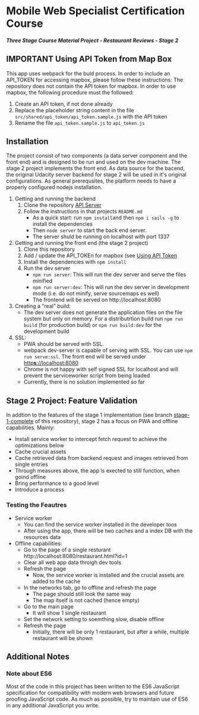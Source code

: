 # Mobile Web Specialist Certification Course

#### _Three Stage Course Material Project - Restaurant Reviews - Stage 2_

## <a name="API_TOKEN"></a>**IMPORTANT** Using API Token from Map Box
This app uses webpack for the buld process. In order to include an API_TOKEN for accessing mapbox, please follow these instructions:
The repository does not contain the API token for mapbox. In order to use mapbox, the following procedure must the followed:
1. Create an API token, if not done already
1. Replace the placeholder string content in the file `src/shared/api_token/api_token.sample.js` with the API token
1. Rename the file `api_token.sample.js` to `api_token.js`

## Installation

The project consist of two components (a data server component and the front end) and is designed to be run and used on the dev machine. The stage 2 project implements the front end. As data source for the bacend, the original Udacity server backend for stage 2 will be used in it's original configurations. As general prerequsites, the platform needs to have a properly configured nodejs installation.

1. Getting and running the backend 
   1. Clone the repository [API Server](https://github.com/udacity/mws-restaurant-stage-2)
   1. Follow the instructions in that projects `README.md`
      * As a quick start: run `npm install`and then `npm i sails -g` to install the dependencies
      * Then `node server` to start the back end server.
      * The server shuld be running on localhost with port 1337
1. Getting and running the front end (the stage 2 project)
   1. Clone this repository
   1. Add / update the API_TOKEn for mapbox (see [Using API Token](#API_TOKEN)
   1. Install the dependencies with `npm install`
   1. Run the dev server
      * `npm run server`: This will run the dev server and serve the files minified
      * `npm run server:dev`: This will run the dev server in development mode (i.e. do not minify, serve sourcemaps es well)
      * The frontend will be served on http://localhost:8080
1. Creating a "real" build:
   * The dev server does not generate the application files on the file system but only on memory. For a distributrtion build run `npm run build` (for production build) or `npm run build:dev` for the development build
1. SSL:
   * PWA should be served with SSL.
   * webpack dev-server is capable of serving with SSL. You can use `npm run serve:ssl`. The front end will be served under [http**s**://localhost:8080](https://localhost:8080)
   * Chrome is not happy with self signed SSL for localhost and will prevent the serviceworker script from being loaded
   * Currently, there is no solution implemented so far

## Stage 2 Project: Feature Validation
In addtion to the features of the stage 1 implementation (see branch [stage-1-complete](https://github.com/fade2g/mws-project/tree/stage-1-complete) of this repository), stage 2 has a focus on PWA and offline capabilities. Mainly:
* Install service worker to intercept fetch request to achieve the optimizations below
* Cache crucial assets
* Cache retrieved data from backend request and images retrieved from single entries
* Through measures above, the app is exected to still function, when goind offline
* Bring performance to a good level
* Introduce a process

### Testing the Feautres
* Service worker
   * You can find the service worker installed in the developer toos
   * After using the app, there will be two caches and a index DB with the resources data
* Offline capabilities:
  * Go to the page of a single resturant http://localhost:8080/restaurant.html?id=1
  * Clear all web app data throigh dev tools
  * Refresh the page
     * Now, the service worker is installed and the crucial assets are added to the cache
  * In the networks tab, go to offline and refresh the page
     * The page should still look the same way
     * The map itself is not cached (hence empty)
  * Go to the main page
     * It will show 1 single restaurant
  * Set the network setting to soemthing slow, disable offline
  * Refresh the page
     * Initially, there will be only 1 restaurant, but after a while, multiple restaurant will be shown

## Additional Notes

### Note about ES6
Most of the code in this project has been written to the ES6 JavaScript specification for compatibility with modern web browsers and future proofing JavaScript code. As much as possible, try to maintain use of ES6 in any additional JavaScript you write.